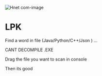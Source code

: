 ![Hnet com-image](https://user-images.githubusercontent.com/85521429/125509614-b1f0d585-ac4f-4da6-92ac-e5d88349d9a2.gif)
# LPK
Find a word in file (Java/Python/C++/Json ) ...

CANT DECOMPILE .EXE

Drag the file you want to scan in console 

Then its good
